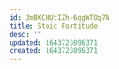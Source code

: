```yaml
---
id: 3mBXCHUtIZh-6qgWTOq7A
title: Stoic Fortitude
desc: ''
updated: 1643723096371
created: 1643723096371
---
```


